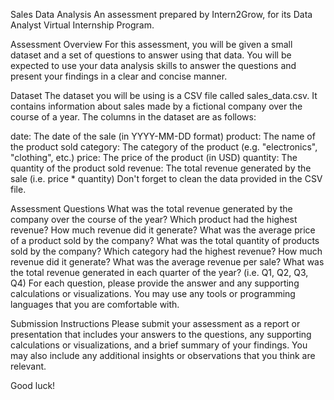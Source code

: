 Sales Data Analysis
An assessment prepared by Intern2Grow, for its Data Analyst Virtual Internship Program.

Assessment Overview
For this assessment, you will be given a small dataset and a set of questions to answer using that data. You will be expected to use your data analysis skills to answer the questions and present your findings in a clear and concise manner.

Dataset
The dataset you will be using is a CSV file called sales_data.csv. It contains information about sales made by a fictional company over the course of a year. The columns in the dataset are as follows:

date: The date of the sale (in YYYY-MM-DD format)
product: The name of the product sold
category: The category of the product (e.g. "electronics", "clothing", etc.)
price: The price of the product (in USD)
quantity: The quantity of the product sold
revenue: The total revenue generated by the sale (i.e. price * quantity)
Don't forget to clean the data provided in the CSV file.

Assessment Questions
What was the total revenue generated by the company over the course of the year?
Which product had the highest revenue? How much revenue did it generate?
What was the average price of a product sold by the company?
What was the total quantity of products sold by the company?
Which category had the highest revenue? How much revenue did it generate?
What was the average revenue per sale?
What was the total revenue generated in each quarter of the year? (i.e. Q1, Q2, Q3, Q4)
For each question, please provide the answer and any supporting calculations or visualizations. You may use any tools or programming languages that you are comfortable with.

Submission Instructions
Please submit your assessment as a report or presentation that includes your answers to the questions, any supporting calculations or visualizations, and a brief summary of your findings. You may also include any additional insights or observations that you think are relevant.

Good luck!
